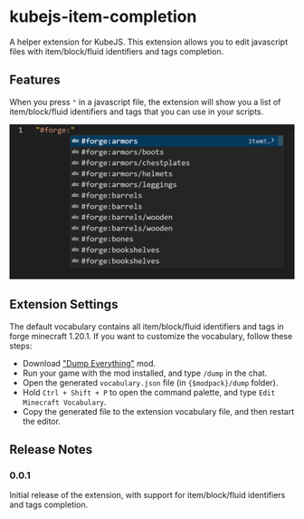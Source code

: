 # kubejs-item-completion

A helper extension for KubeJS. This extension allows you to edit javascript files with item/block/fluid identifiers and tags completion.

## Features

When you press `"` in a javascript file, the extension will show you a list of item/block/fluid identifiers and tags that you can use in your scripts.

![example](resources/img/example.png)

## Extension Settings

The default vocabulary contains all item/block/fluid identifiers and tags in forge minecraft 1.20.1. If you want to customize the vocabulary, follow these steps:

- Download ["Dump Everything"](https://github.com/LeoDreamer2004/DumpEverything) mod.
- Run your game with the mod installed, and type `/dump` in the chat.
- Open the generated `vocabulary.json` file (in `{$modpack}/dump` folder).
- Hold `Ctrl + Shift + P` to open the command palette, and type `Edit Minecraft Vocabulary`.
- Copy the generated file to the extension vocabulary file, and then restart the editor.

## Release Notes

### 0.0.1

Initial release of the extension, with support for item/block/fluid identifiers and tags completion.
